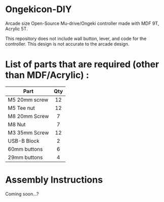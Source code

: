 # Ongekicon-DIY
Arcade size Open-Source Mu-drive/Ongeki controller made with MDF 9T, Acrylic 5T.

This repository does not include wall button, lever, and code for the controller.
This design is not accurate to the arcade design.

# List of parts that are required (other than MDF/Acrylic) :

| Part | Qty |
| --- |:---:|
| M5 20mm screw | 12 |
| M5 Tee nut | 12 |
| M8 20mm Screw | 7 |
| M8 Nut | 7 |
| M3 35mm Screw | 12 |
| USB-B Block | 2 |
| 60mm buttons | 6 |
| 29mm buttons | 4 | 

# Assembly Instructions 
Coming soon...?
